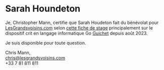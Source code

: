 # Sarah Houndeton

Je, Christopher Mann, certifie que Sarah Houdeton fait du bénévolat pour [LesGrandsvoisins.com](https://www.lesgrandsvoisins.com) selon [cette fiche de stage](../../way/stage/) principalement sur le dispositif crit en langage informatique Go [Guichet](https://www.github.com/chris2fr/guichet) depuis août 2023. 

Je suis disponible pour toute question.

Chris Mann,  
chris@lesgrandsvoisins.com  
+33 7 81 811 811